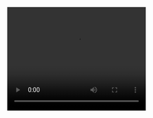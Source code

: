  <video width="320" height="240" controls>
  <source src="https://www.youtube.com/watch?v=y6120QOlsfU">
</video> 
